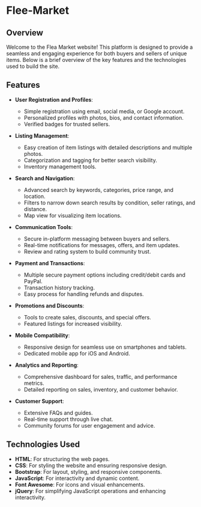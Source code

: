 # Flee-Market


## Overview
Welcome to the Flea Market website! This platform is designed to provide a seamless and engaging experience for both buyers and sellers of unique items. Below is a brief overview of the key features and the technologies used to build the site.

## Features
- **User Registration and Profiles**: 
  - Simple registration using email, social media, or Google account.
  - Personalized profiles with photos, bios, and contact information.
  - Verified badges for trusted sellers.

- **Listing Management**:
  - Easy creation of item listings with detailed descriptions and multiple photos.
  - Categorization and tagging for better search visibility.
  - Inventory management tools.

- **Search and Navigation**:
  - Advanced search by keywords, categories, price range, and location.
  - Filters to narrow down search results by condition, seller ratings, and distance.
  - Map view for visualizing item locations.

- **Communication Tools**:
  - Secure in-platform messaging between buyers and sellers.
  - Real-time notifications for messages, offers, and item updates.
  - Review and rating system to build community trust.

- **Payment and Transactions**:
  - Multiple secure payment options including credit/debit cards and PayPal.
  - Transaction history tracking.
  - Easy process for handling refunds and disputes.

- **Promotions and Discounts**:
  - Tools to create sales, discounts, and special offers.
  - Featured listings for increased visibility.

- **Mobile Compatibility**:
  - Responsive design for seamless use on smartphones and tablets.
  - Dedicated mobile app for iOS and Android.

- **Analytics and Reporting**:
  - Comprehensive dashboard for sales, traffic, and performance metrics.
  - Detailed reporting on sales, inventory, and customer behavior.

- **Customer Support**:
  - Extensive FAQs and guides.
  - Real-time support through live chat.
  - Community forums for user engagement and advice.

## Technologies Used
- **HTML**: For structuring the web pages.
- **CSS**: For styling the website and ensuring responsive design.
- **Bootstrap**: For layout, styling, and responsive components.
- **JavaScript**: For interactivity and dynamic content.
- **Font Awesome**: For icons and visual enhancements.
- **jQuery**: For simplifying JavaScript operations and enhancing interactivity.


